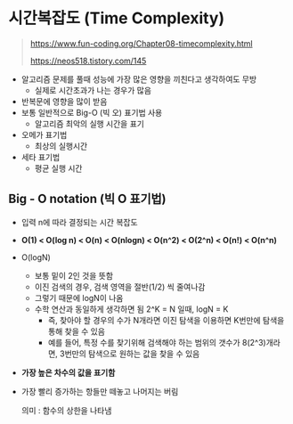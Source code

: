 # 시간복잡도 (Time Complexity)

> https://www.fun-coding.org/Chapter08-timecomplexity.html
>
> https://neos518.tistory.com/145

- 알고리즘 문제를 풀때 성능에 가장 많은 영향을 끼친다고 생각하여도 무방
  - 실제로 시간초과가 나는 경우가 많음
- 반복문에 영향을 많이 받음
- 보통 일반적으로 Big-O (빅 오) 표기법 사용
  - 알고리즘 최악의 실행 시간을 표기
- 오메가 표기법
  - 최상의 실행시간
- 세타 표기법
  - 평균 실행 시간

## Big - O notation (빅 O 표기법)

- 입력 n에 따라 결정되는 시간 복잡도

- **O(1) < O(log n) < O(n) < O(nlogn) < O(n^2) < O(2^n) < O(n!) < O(n^n)**

- O(logN)
  - 보통 밑이 2인 것을 뜻함
  - 이진 검색의 경우, 검색 영역을 절반(1/2) 씩 줄여나감
  - 그렇기 때문에 logN이 나옴
  - 수학 연산과 동일하게 생각하면 됨 2^K = N 일때, logN = K
    - 즉, 찾아야 할 경우의 수가 N개라면 이진 탐색을 이용하면 K번만에 탐색을 통해 찾을 수 있음
    - 예를 들어, 특정 수를 찾기위해 검색해야 하는 범위의 갯수가 8(2^3)개라면, 3번만의 탐색으로 원하는 값을 찾을 수 있음
  
- **가장 높은 차수의 값을 표기함**

- 가장 빨리 증가하는 항들만 떼놓고 나머지는 버림

  의미 : 함수의 상한을 나타냄